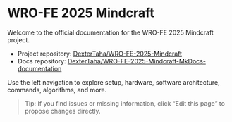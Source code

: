 # WRO-FE 2025 Mindcraft

Welcome to the official documentation for the WRO-FE 2025 Mindcraft project.

- Project repository: [DexterTaha/WRO-FE-2025-Mindcraft](https://github.com/DexterTaha/WRO-FE-2025-Mindcraft)
- Docs repository: [DexterTaha/WRO-FE-2025-Mindcraft-MkDocs-documentation](https://github.com/DexterTaha/WRO-FE-2025-Mindcraft-MkDocs-documentation)

Use the left navigation to explore setup, hardware, software architecture, commands, algorithms, and more.

> Tip: If you find issues or missing information, click “Edit this page” to propose changes directly.